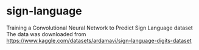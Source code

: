 # sign-language
Training a Convolutional Neural Network to Predict Sign Language dataset The data was downloaded from https://www.kaggle.com/datasets/ardamavi/sign-language-digits-dataset
